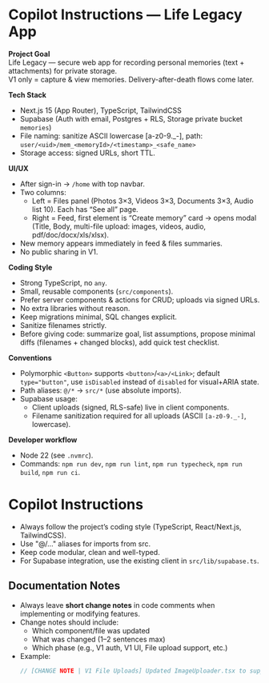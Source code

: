 # Copilot Instructions — Life Legacy App

**Project Goal**  
Life Legacy — secure web app for recording personal memories (text + attachments) for private storage.  
V1 only = capture & view memories. Delivery-after-death flows come later.

**Tech Stack**

- Next.js 15 (App Router), TypeScript, TailwindCSS
- Supabase (Auth with email, Postgres + RLS, Storage private bucket `memories`)
- File naming: sanitize ASCII lowercase [a-z0-9._-], path: `user/<uid>/mem_<memoryId>/<timestamp>_<safe_name>`
- Storage access: signed URLs, short TTL.

**UI/UX**

- After sign-in → `/home` with top navbar.
- Two columns:
  - Left = Files panel (Photos 3×3, Videos 3×3, Documents 3×3, Audio list 10). Each has “See all” page.
  - Right = Feed, first element is “Create memory” card → opens modal (Title, Body, multi-file upload: images, videos, audio, pdf/doc/docx/xls/xlsx).
- New memory appears immediately in feed & files summaries.
- No public sharing in V1.

**Coding Style**

- Strong TypeScript, no `any`.
- Small, reusable components (`src/components`).
- Prefer server components & actions for CRUD; uploads via signed URLs.
- No extra libraries without reason.
- Keep migrations minimal, SQL changes explicit.
- Sanitize filenames strictly.
- Before giving code: summarize goal, list assumptions, propose minimal diffs (filenames + changed blocks), add quick test checklist.

**Conventions**

- Polymorphic `<Button>` supports `<button>`/`<a>/<Link>`; default `type="button"`, use `isDisabled` instead of `disabled` for visual+ARIA state.
- Path aliases: `@/*` → `src/*` (use absolute imports).
- Supabase usage:
  - Client uploads (signed, RLS-safe) live in client components.
  - Filename sanitization required for all uploads (ASCII `[a-z0-9._-]`, lowercase).

**Developer workflow**

- Node 22 (see `.nvmrc`).
- Commands: `npm run dev`, `npm run lint`, `npm run typecheck`, `npm run build`, `npm run ci`.

# Copilot Instructions

- Always follow the project’s coding style (TypeScript, React/Next.js, TailwindCSS).
- Use "@/..." aliases for imports from src.
- Keep code modular, clean and well-typed.
- For Supabase integration, use the existing client in `src/lib/supabase.ts`.

## Documentation Notes

- Always leave **short change notes** in code comments when implementing or modifying features.
- Change notes should include:
  - Which component/file was updated
  - What was changed (1–2 sentences max)
  - Which phase (e.g., V1 auth, V1 UI, File upload support, etc.)
- Example:
  ```ts
  // [CHANGE NOTE | V1 File Uploads] Updated ImageUploader.tsx to support PDF/DOCX in addition to images
  ```
